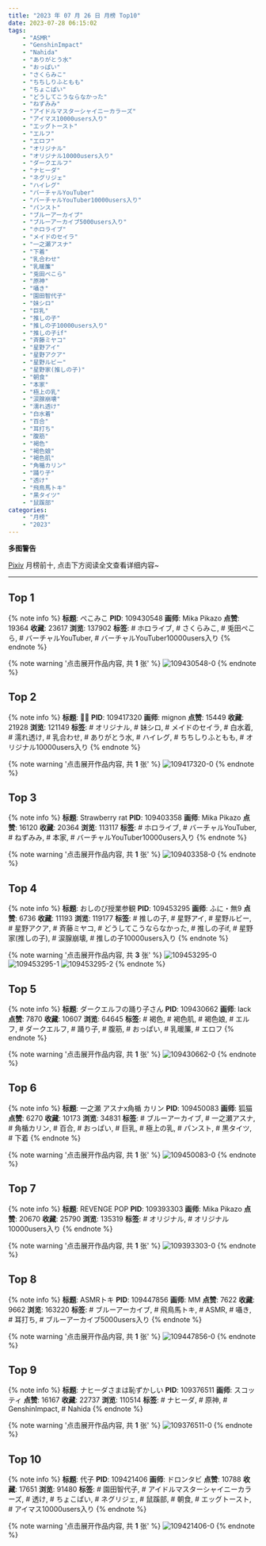 ```yaml
---
title: "2023 年 07 月 26 日 月榜 Top10"
date: 2023-07-28 06:15:02
tags:
    - "ASMR"
    - "GenshinImpact"
    - "Nahida"
    - "ありがとう水"
    - "おっぱい"
    - "さくらみこ"
    - "ちちしりふともも"
    - "ちょこぱい"
    - "どうしてこうならなかった"
    - "ねずみみ"
    - "アイドルマスターシャイニーカラーズ"
    - "アイマス10000users入り"
    - "エッグトースト"
    - "エルフ"
    - "エロフ"
    - "オリジナル"
    - "オリジナル10000users入り"
    - "ダークエルフ"
    - "ナヒーダ"
    - "ネグリジェ"
    - "ハイレグ"
    - "バーチャルYouTuber"
    - "バーチャルYouTuber10000users入り"
    - "パンスト"
    - "ブルーアーカイブ"
    - "ブルーアーカイブ5000users入り"
    - "ホロライブ"
    - "メイドのセイラ"
    - "一之瀬アスナ"
    - "下着"
    - "乳合わせ"
    - "乳暖簾"
    - "兎田ぺこら"
    - "原神"
    - "囁き"
    - "園田智代子"
    - "妹シロ"
    - "巨乳"
    - "推しの子"
    - "推しの子10000users入り"
    - "推しの子if"
    - "斉藤ミヤコ"
    - "星野アイ"
    - "星野アクア"
    - "星野ルビー"
    - "星野家(推しの子)"
    - "朝食"
    - "本家"
    - "極上の乳"
    - "涙腺崩壊"
    - "濡れ透け"
    - "白水着"
    - "百合"
    - "耳打ち"
    - "腹筋"
    - "褐色"
    - "褐色娘"
    - "褐色肌"
    - "角楯カリン"
    - "踊り子"
    - "透け"
    - "飛鳥馬トキ"
    - "黒タイツ"
    - "鼠蹊部"
categories:
    - "月榜"
    - "2023"
---
```


<i class="fa fa-triangle-exclamation"></i>**多图警告**<i class="fa fa-triangle-exclamation"></i>

[Pixiv](https://www.pixiv.net/) 月榜前十, 点击下方阅读全文查看详细内容~

<!-- more -->

---

## Top 1

{% note info %}
**标题**: ぺこみこ
**PID**: 109430548 **画师**: Mika Pikazo
**点赞**: 19364 **收藏**: 23617 **浏览**: 137902
**标签**: # ホロライブ, # さくらみこ, # 兎田ぺこら, # バーチャルYouTuber, # バーチャルYouTuber10000users入り
{% endnote %}

{% note warning '点击展开作品内容, 共 **1** 张' %}
![109430548-0](https://i.pixiv.re/img-original/img/2023/06/29/00/00/10/109430548_p0.png)
{% endnote %}

## Top 2

{% note info %}
**标题**: 🥵💦
**PID**: 109417320 **画师**: mignon
**点赞**: 15449 **收藏**: 21928 **浏览**: 121149
**标签**: # オリジナル, # 妹シロ, # メイドのセイラ, # 白水着, # 濡れ透け, # 乳合わせ, # ありがとう水, # ハイレグ, # ちちしりふともも, # オリジナル10000users入り
{% endnote %}

{% note warning '点击展开作品内容, 共 **1** 张' %}
![109417320-0](https://i.pixiv.re/img-original/img/2023/06/28/15/55/29/109417320_p0.jpg)
{% endnote %}

## Top 3

{% note info %}
**标题**: Strawberry rat
**PID**: 109403358 **画师**: Mika Pikazo
**点赞**: 16120 **收藏**: 20364 **浏览**: 113117
**标签**: # ホロライブ, # バーチャルYouTuber, # ねずみみ, # 本家, # バーチャルYouTuber10000users入り
{% endnote %}

{% note warning '点击展开作品内容, 共 **1** 张' %}
![109403358-0](https://i.pixiv.re/img-original/img/2023/06/28/00/00/21/109403358_p0.png)
{% endnote %}

## Top 4

{% note info %}
**标题**: おしのび授業参観
**PID**: 109453295 **画师**: ふに・無9
**点赞**: 6736 **收藏**: 11193 **浏览**: 119177
**标签**: # 推しの子, # 星野アイ, # 星野ルビー, # 星野アクア, # 斉藤ミヤコ, # どうしてこうならなかった, # 推しの子if, # 星野家(推しの子), # 涙腺崩壊, # 推しの子10000users入り
{% endnote %}

{% note warning '点击展开作品内容, 共 **3** 张' %}
![109453295-0](https://i.pixiv.re/img-original/img/2023/06/29/21/50/18/109453295_p0.jpg)
![109453295-1](https://i.pixiv.re/img-original/img/2023/06/29/21/50/18/109453295_p1.jpg)
![109453295-2](https://i.pixiv.re/img-original/img/2023/06/29/21/50/18/109453295_p2.jpg)
{% endnote %}

## Top 5

{% note info %}
**标题**: ダークエルフの踊り子さん
**PID**: 109430662 **画师**: lack
**点赞**: 7870 **收藏**: 10607 **浏览**: 64645
**标签**: # 褐色, # 褐色肌, # 褐色娘, # エルフ, # ダークエルフ, # 踊り子, # 腹筋, # おっぱい, # 乳暖簾, # エロフ
{% endnote %}

{% note warning '点击展开作品内容, 共 **1** 张' %}
![109430662-0](https://i.pixiv.re/img-original/img/2023/06/29/00/00/42/109430662_p0.jpg)
{% endnote %}

## Top 6

{% note info %}
**标题**: 一之瀬 アスナx角楯 カリン
**PID**: 109450083 **画师**: 狐猫
**点赞**: 6270 **收藏**: 10173 **浏览**: 34831
**标签**: # ブルーアーカイブ, # 一之瀬アスナ, # 角楯カリン, # 百合, # おっぱい, # 巨乳, # 極上の乳, # パンスト, # 黒タイツ, # 下着
{% endnote %}

{% note warning '点击展开作品内容, 共 **1** 张' %}
![109450083-0](https://i.pixiv.re/img-original/img/2023/06/29/20/00/09/109450083_p0.png)
{% endnote %}

## Top 7

{% note info %}
**标题**: REVENGE POP
**PID**: 109393303 **画师**: Mika Pikazo
**点赞**: 20670 **收藏**: 25790 **浏览**: 135319
**标签**: # オリジナル, # オリジナル10000users入り
{% endnote %}

{% note warning '点击展开作品内容, 共 **1** 张' %}
![109393303-0](https://i.pixiv.re/img-original/img/2023/06/27/18/16/19/109393303_p0.png)
{% endnote %}

## Top 8

{% note info %}
**标题**: ASMRトキ
**PID**: 109447856 **画师**: MM
**点赞**: 7622 **收藏**: 9662 **浏览**: 163220
**标签**: # ブルーアーカイブ, # 飛鳥馬トキ, # ASMR, # 囁き, # 耳打ち, # ブルーアーカイブ5000users入り
{% endnote %}

{% note warning '点击展开作品内容, 共 **1** 张' %}
![109447856-0](https://i.pixiv.re/img-original/img/2023/06/29/18/32/04/109447856_p0.png)
{% endnote %}

## Top 9

{% note info %}
**标题**: ナヒーダさまは恥ずかしい
**PID**: 109376511 **画师**: スコッティ
**点赞**: 16167 **收藏**: 22737 **浏览**: 110514
**标签**: # ナヒーダ, # 原神, # GenshinImpact, # Nahida
{% endnote %}

{% note warning '点击展开作品内容, 共 **1** 张' %}
![109376511-0](https://i.pixiv.re/img-original/img/2023/06/27/00/00/40/109376511_p0.jpg)
{% endnote %}

## Top 10

{% note info %}
**标题**: 代子
**PID**: 109421406 **画师**: ドロンタビ
**点赞**: 10788 **收藏**: 17651 **浏览**: 91480
**标签**: # 園田智代子, # アイドルマスターシャイニーカラーズ, # 透け, # ちょこぱい, # ネグリジェ, # 鼠蹊部, # 朝食, # エッグトースト, # アイマス10000users入り
{% endnote %}

{% note warning '点击展开作品内容, 共 **1** 张' %}
![109421406-0](https://i.pixiv.re/img-original/img/2023/06/28/19/05/24/109421406_p0.png)
{% endnote %}
